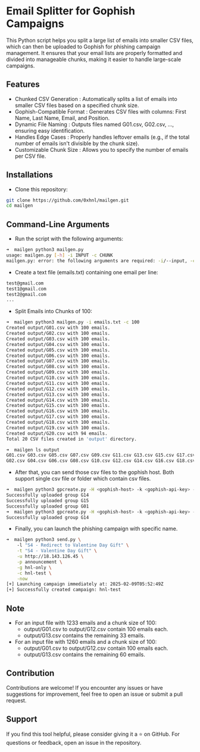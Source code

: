 # Email Splitter for Gophish Campaigns

This Python script helps you split a large list of emails into smaller CSV files, which can then be uploaded to Gophish for phishing campaign management. It ensures that your email lists are properly formatted and divided into manageable chunks, making it easier to handle large-scale campaigns.

## Features
- Chunked CSV Generation : Automatically splits a list of emails into smaller CSV files based on a specified chunk size.
- Gophish-Compatible Format : Generates CSV files with columns: First Name, Last Name, Email, and Position.
- Dynamic File Naming : Outputs files named G01.csv, G02.csv, ..., ensuring easy identification.
- Handles Edge Cases : Properly handles leftover emails (e.g., if the total number of emails isn't divisible by the chunk size).
- Customizable Chunk Size : Allows you to specify the number of emails per CSV file.

## Installations

- Clone this repository:

```bash
git clone https://github.com/0xhnl/mailgen.git
cd mailgen
```

## Command-Line Arguments

- Run the script with the following arguments:

```bash
➜  mailgen python3 mailgen.py 
usage: mailgen.py [-h] -i INPUT -c CHUNK
mailgen.py: error: the following arguments are required: -i/--input, -c/--chunk
```

- Create a text file (emails.txt) containing one email per line:

```txt
test@gmail.com
test1@gmail.com
test2@gmail.com
...
```

- Split Emails into Chunks of 100:

```bash
➜  mailgen python3 mailgen.py -i emails.txt -c 100
Created output/G01.csv with 100 emails.
Created output/G02.csv with 100 emails.
Created output/G03.csv with 100 emails.
Created output/G04.csv with 100 emails.
Created output/G05.csv with 100 emails.
Created output/G06.csv with 100 emails.
Created output/G07.csv with 100 emails.
Created output/G08.csv with 100 emails.
Created output/G09.csv with 100 emails.
Created output/G10.csv with 100 emails.
Created output/G11.csv with 100 emails.
Created output/G12.csv with 100 emails.
Created output/G13.csv with 100 emails.
Created output/G14.csv with 100 emails.
Created output/G15.csv with 100 emails.
Created output/G16.csv with 100 emails.
Created output/G17.csv with 100 emails.
Created output/G18.csv with 100 emails.
Created output/G19.csv with 100 emails.
Created output/G20.csv with 94 emails.
Total 20 CSV files created in 'output' directory.

➜  mailgen ls output 
G01.csv G03.csv G05.csv G07.csv G09.csv G11.csv G13.csv G15.csv G17.csv G19.csv
G02.csv G04.csv G06.csv G08.csv G10.csv G12.csv G14.csv G16.csv G18.csv G20.csv
```

- After that, you can send those csv files to the gophish host. Both support single csv file or folder which contain csv files.

```bash
➜  mailgen python3 gpcreate.py -H <gophish-host> -k <gophish-api-key> -ff output      
Successfully uploaded group G14
Successfully uploaded group G15
Successfully uploaded group G01
➜  mailgen python3 gpcreate.py -H <gophish-host> -k <gophish-api-key> -f output/G14.csv      
Successfully uploaded group G14
```

- Finally, you can launch the phishing campaign with specific name.

```bash
➜  mailgen python3 send.py \ 
    -l "S4 - Redirect to Valentine Day Gift" \
    -t "S4 - Valentine Day Gift" \
    -u http://18.143.126.45 \
    -p announcement \
    -g hnl-only \
    -c hnl-test \
    -now
[+] Launching campaign immediately at: 2025-02-09T05:52:49Z
[+] Successfully created campaign: hnl-test
```

## Note

- For an input file with 1233 emails and a chunk size of 100:
  - output/G01.csv to output/G12.csv contain 100 emails each.
  - output/G13.csv contains the remaining 33 emails.
- For an input file with 1260 emails and a chunk size of 100:
  - output/G01.csv to output/G12.csv contain 100 emails each.
  - output/G13.csv contains the remaining 60 emails.

## Contribution

Contributions are welcome! If you encounter any issues or have suggestions for improvement, feel free to open an issue or submit a pull request.

## Support

If you find this tool helpful, please consider giving it a ⭐️ on GitHub. For questions or feedback, open an issue in the repository.
